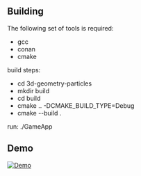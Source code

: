 ## Building

The following set of tools is required:
- gcc
- conan
- cmake

build steps:
- cd 3d-geometry-particles
- mkdir build
- cd build
- cmake .. -DCMAKE_BUILD_TYPE=Debug
- cmake --build .

run: ./GameApp

## Demo

[![Demo](https://img.youtube.com/vi/EVq4MNOPlmk/0.jpg)](https://youtu.be/EVq4MNOPlmk)
